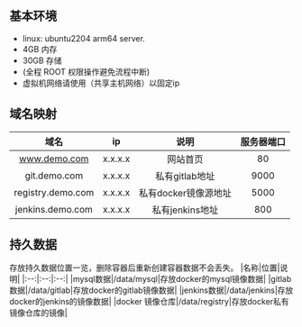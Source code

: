 ## 基本环境
- linux: ubuntu2204 arm64 server.
- 4GB 内存
- 30GB 存储
- (全程 ROOT 权限操作避免流程中断)
- 虚拟机网络请使用（共享主机网络）以固定ip

## 域名映射
|域名|ip|说明|服务器端口|
|:---:|:---:|:---:|:---:|
|www.demo.com|x.x.x.x|网站首页|80|
|git.demo.com|x.x.x.x|私有gitlab地址|9000|
|registry.demo.com|x.x.x.x|私有docker镜像源地址|5000|
|jenkins.demo.com|x.x.x.x|私有jenkins地址|800|


## 持久数据
存放持久数据位置一览，删除容器后重新创建容器数据不会丢失。
|名称|位置|说明|
|:--:|:--:|:--:|
|mysql数据|/data/mysql|存放docker的mysql镜像数据|
|gitlab数据|/data/gitlab|存放docker的gitlab镜像数据|
|jenkins数据|/data/jenkins|存放docker的jenkins的镜像数据|
|docker 镜像仓库|/data/registry|存放docker私有镜像仓库的镜像|